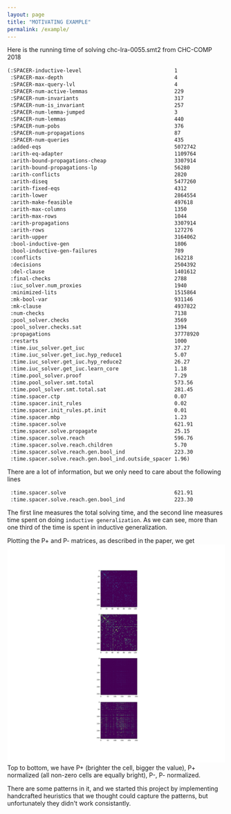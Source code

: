 ```yaml
---
layout: page
title: "MOTIVATING EXAMPLE"
permalink: /example/
---
```



Here is the running time of solving chc-lra-0055.smt2 from CHC-COMP 2018
```
(:SPACER-inductive-level                              1
 :SPACER-max-depth                                    4
 :SPACER-max-query-lvl                                4
 :SPACER-num-active-lemmas                            229
 :SPACER-num-invariants                               317
 :SPACER-num-is_invariant                             257
 :SPACER-num-lemma-jumped                             3
 :SPACER-num-lemmas                                   440
 :SPACER-num-pobs                                     376
 :SPACER-num-propagations                             87
 :SPACER-num-queries                                  435
 :added-eqs                                           5072742
 :arith-eq-adapter                                    1109764
 :arith-bound-propagations-cheap                      3307914
 :arith-bound-propagations-lp                         56280
 :arith-conflicts                                     2820
 :arith-diseq                                         5477260
 :arith-fixed-eqs                                     4312
 :arith-lower                                         2864554
 :arith-make-feasible                                 497618
 :arith-max-columns                                   1350
 :arith-max-rows                                      1044
 :arith-propagations                                  3307914
 :arith-rows                                          127276
 :arith-upper                                         3164062
 :bool-inductive-gen                                  1806
 :bool-inductive-gen-failures                         789
 :conflicts                                           162218
 :decisions                                           2504392
 :del-clause                                          1401612
 :final-checks                                        2788
 :iuc_solver.num_proxies                              1940
 :minimized-lits                                      1515864
 :mk-bool-var                                         931146
 :mk-clause                                           4937822
 :num-checks                                          7138
 :pool_solver.checks                                  3569
 :pool_solver.checks.sat                              1394
 :propagations                                        37778920
 :restarts                                            1000
 :time.iuc_solver.get_iuc                             37.27
 :time.iuc_solver.get_iuc.hyp_reduce1                 5.07
 :time.iuc_solver.get_iuc.hyp_reduce2                 26.27
 :time.iuc_solver.get_iuc.learn_core                  1.18
 :time.pool_solver.proof                              7.29
 :time.pool_solver.smt.total                          573.56
 :time.pool_solver.smt.total.sat                      281.45
 :time.spacer.ctp                                     0.07
 :time.spacer.init_rules                              0.02
 :time.spacer.init_rules.pt.init                      0.01
 :time.spacer.mbp                                     1.23
 :time.spacer.solve                                   621.91
 :time.spacer.solve.propagate                         25.15
 :time.spacer.solve.reach                             596.76
 :time.spacer.solve.reach.children                    5.70
 :time.spacer.solve.reach.gen.bool_ind                223.30
 :time.spacer.solve.reach.gen.bool_ind.outside_spacer 1.96)
```
There are a lot of information, but we only need to care about the following lines
```
 :time.spacer.solve                                   621.91
 :time.spacer.solve.reach.gen.bool_ind                223.30
```
The first line measures the total solving time, and the second line measures time spent on doing `inductive generalization`. As we can see, more than one third of the time
is spent in inductive generalization.

Plotting the P+ and P- matrices, as described in the paper, we get
![](/XP.svg)
Top to bottom, we have P+ (brighter the cell, bigger the value), P+ normalized (all non-zero cells are equally bright), P-, P- normalized.

There are some patterns in it, and we started this project by implementing handcrafted heuristics that we thought could capture the patterns, but unfortunately they
didn't work consistantly.
